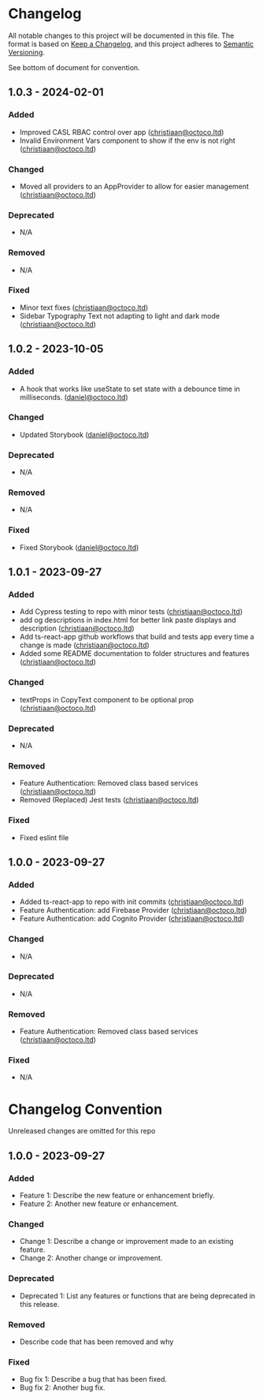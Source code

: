 # Changelog

All notable changes to this project will be documented in this file. The format is based on [Keep a Changelog](https://keepachangelog.com/en/1.0.0/), and this project adheres to [Semantic Versioning](https://semver.org/spec/v2.0.0.html).

See bottom of document for convention.

## 1.0.3 - 2024-02-01

### Added

- Improved CASL RBAC control over app (christiaan@octoco.ltd)
- Invalid Environment Vars component to show if the env is not right (christiaan@octoco.ltd)

### Changed

- Moved all providers to an AppProvider to allow for easier management (christiaan@octoco.ltd)

### Deprecated

- N/A

### Removed

- N/A

### Fixed

- Minor text fixes (christiaan@octoco.ltd)
- Sidebar Typography Text not adapting to light and dark mode (christiaan@octoco.ltd)

## 1.0.2 - 2023-10-05

### Added

- A hook that works like useState to set state with a debounce time in milliseconds. (daniel@octoco.ltd)

### Changed

- Updated Storybook (daniel@octoco.ltd)

### Deprecated

- N/A

### Removed

- N/A

### Fixed

- Fixed Storybook (daniel@octoco.ltd)

## 1.0.1 - 2023-09-27

### Added

- Add Cypress testing to repo with minor tests (christiaan@octoco.ltd)
- add og descriptions in index.html for better link paste displays and description (christiaan@octoco.ltd)
- Add ts-react-app github workflows that build and tests app every time a change is made (christiaan@octoco.ltd)
- Added some README documentation to folder structures and features (christiaan@octoco.ltd)

### Changed

- textProps in CopyText component to be optional prop (christiaan@octoco.ltd)

### Deprecated

- N/A

### Removed

- Feature Authentication: Removed class based services (christiaan@octoco.ltd)
- Removed (Replaced) Jest tests (christiaan@octoco.ltd)

### Fixed

- Fixed eslint file

## 1.0.0 - 2023-09-27

### Added

- Added ts-react-app to repo with init commits (christiaan@octoco.ltd)
- Feature Authentication: add Firebase Provider (christiaan@octoco.ltd)
- Feature Authentication: add Cognito Provider (christiaan@octoco.ltd)

### Changed

- N/A

### Deprecated

- N/A

### Removed

- Feature Authentication: Removed class based services (christiaan@octoco.ltd)

### Fixed

- N/A

# Changelog Convention

Unreleased changes are omitted for this repo

## 1.0.0 - 2023-09-27

### Added

- Feature 1: Describe the new feature or enhancement briefly.
- Feature 2: Another new feature or enhancement.

### Changed

- Change 1: Describe a change or improvement made to an existing feature.
- Change 2: Another change or improvement.

### Deprecated

- Deprecated 1: List any features or functions that are being deprecated in this release.

### Removed

- Describe code that has been removed and why

### Fixed

- Bug fix 1: Describe a bug that has been fixed.
- Bug fix 2: Another bug fix.
